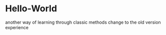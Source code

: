 # Hello-World
another way  of learning through classic methods
change to the old version 
experience 
